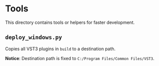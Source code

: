 # Tools
This directory contains tools or helpers for faster development.

## `deploy_windows.py`
Copies all VST3 plugins in `build` to a destination path.

**Notice**: Destination path is fixed to `C:/Program Files/Common Files/VST3`.
